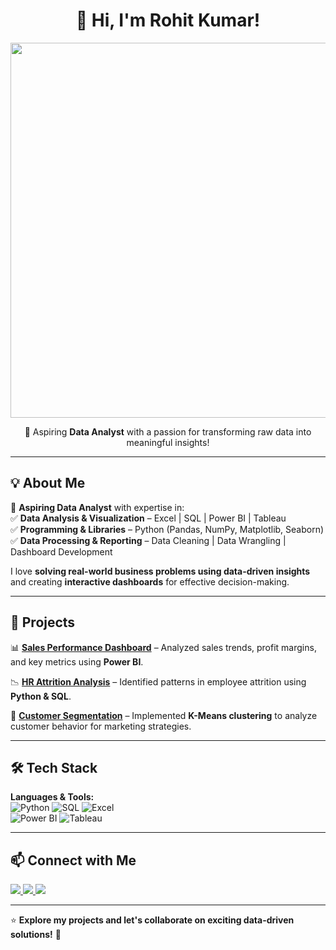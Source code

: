 <h1 align="center">👋 Hi, I'm Rohit Kumar!</h1>

<p align="center">
  <img src="https://user-images.githubusercontent.com/your-image-link-here" width="600px">
</p>

<p align="center">
  🚀 Aspiring <strong>Data Analyst</strong> with a passion for transforming raw data into meaningful insights!
</p>

---

## 💡 About Me  

🎯 **Aspiring Data Analyst** with expertise in:  
✅ **Data Analysis & Visualization** – Excel | SQL | Power BI | Tableau  
✅ **Programming & Libraries** – Python (Pandas, NumPy, Matplotlib, Seaborn)  
✅ **Data Processing & Reporting** – Data Cleaning | Data Wrangling | Dashboard Development  

I love **solving real-world business problems using data-driven insights** and creating **interactive dashboards** for effective decision-making.

---

## 🚀 Projects  

📊 **[Sales Performance Dashboard](https://github.com/RohitKumar649/Sales-Dashboard)** – Analyzed sales trends, profit margins, and key metrics using **Power BI**.  

📉 **[HR Attrition Analysis](https://github.com/RohitKumar649/HR-Attrition-Analysis)** – Identified patterns in employee attrition using **Python & SQL**.  

🛒 **[Customer Segmentation](https://github.com/RohitKumar649/Customer-Segmentation)** – Implemented **K-Means clustering** to analyze customer behavior for marketing strategies.  

---

## 🛠️ Tech Stack  

**Languages & Tools:**  
![Python](https://img.shields.io/badge/Python-3776AB?style=for-the-badge&logo=python&logoColor=white)
![SQL](https://img.shields.io/badge/SQL-4479A1?style=for-the-badge&logo=mysql&logoColor=white)
![Excel](https://img.shields.io/badge/Microsoft%20Excel-217346?style=for-the-badge&logo=microsoft-excel&logoColor=white)  
![Power BI](https://img.shields.io/badge/Power%20BI-F2C811?style=for-the-badge&logo=powerbi&logoColor=black)
![Tableau](https://img.shields.io/badge/Tableau-E97627?style=for-the-badge&logo=tableau&logoColor=white)  

---

## 📫 Connect with Me  

<a href="https://linkedin.com/in/rohit-kumar-138143231" target="_blank">
  <img src="https://img.shields.io/badge/LinkedIn-blue?style=for-the-badge&logo=linkedin">
</a>  
<a href="mailto:rohitnawariya649@gmail.com" target="_blank">
  <img src="https://img.shields.io/badge/Email-red?style=for-the-badge&logo=gmail">
</a>  
<a href="https://github.com/RohitKumar649" target="_blank">
  <img src="https://img.shields.io/badge/GitHub-black?style=for-the-badge&logo=github">
</a>  

---

⭐ **Explore my projects and let's collaborate on exciting data-driven solutions!** 🚀  

